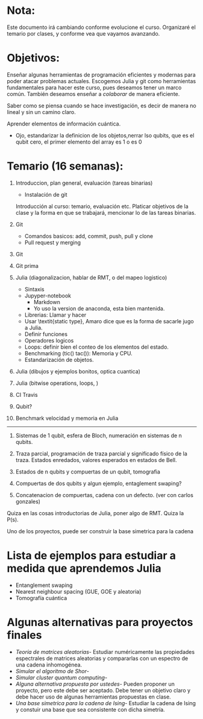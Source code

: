 Nota:
=====
Este documento irá cambiando conforme evolucione el curso. Organizaré el temario
por clases, y conforme vea que vayamos avanzando.

Objetivos: 
==========

Enseñar algunas herramientas de programación eficientes y modernas
para poder atacar problemas actuales. Escogemos Julia y git
como herramientas fundamentales para hacer este curso, pues 
deseamos tener un marco común. También deseamos enseñar a 
_colaborar_ de manera eficiente.

Saber como se piensa cuando se hace investigación, es decir de manera 
no lineal y sin un camino claro. 

Aprender elementos de información cuántica.

* Ojo, estandarizar la definicion de los objetos,nerrar lso qubits, que es el qubit cero, el primer elemento del array es 1 o es 0 

Temario (16 semanas):
=====================
1. Introduccion, plan general, evaluación (tareas binarias)
   * Instalación de git 

   Introducción al curso: temario, evaluación etc. Platicar objetivos de la
   clase y la forma en que se trabajará, mencionar lo de las tareas binarias.
1. Git
   * Comandos basicos: add, commit, push, pull y clone
   * Pull request y merging

1. Git
1. Git prima
1. Julia (diagonalizacion, hablar de RMT, o del mapeo logistico)
   * Sintaxis
   * Jupyper-notebook
     * Markdown
     * Yo uso la version de anaconda, esta bien mantenida.
   * Librerias: Llamar y hacer
   * Usar \textit{static type}, Amaro dice que es la forma de sacarle jugo a Julia.
   * Definir funciones
   * Operadores logicos
   * Loops: definir bien el conteo de los elementos del estado.
   * Benchmarking (tic() tac()): Memoria y CPU.
   * Estandarización de objetos.
1. Julia (dibujos y ejemplos bonitos, optica cuantica)
1. Julia (bitwise operations, loops, )
1. CI Travis 
1. Qubit?
1. Benchmark velocidad y memoria en Julia
******
1. Sistemas de 1 qubit, esfera de Bloch, numeración en sistemas
   de n qubits. 
1. Traza parcial, programación de traza parcial y significado físico de la traza.
   Estados enredados, valores esperados en estados de Bell. 

1. Estados de n qubits y compuertas de un qubit, tomografia
1. Compuertas de dos qubits y algun ejemplo, entaglement swaping?
1. Concatenacion de compuertas, cadena con un defecto. (ver con carlos gonzales) 

Quiza en las cosas introductorias de Julia, poner algo de RMT. Quiza la P(s). 

Uno de los proyectos, puede ser construir la base simetrica para la cadena

Lista de ejemplos para estudiar a medida que aprendemos Julia
=============================================================
* Entanglement swaping 
* Nearest neighbour spacing (GUE, GOE y aleatoria)
* Tomografía cuántica

Algunas alternativas para proyectos finales
===========================================

* _Teoría de matrices aleatorias_-
  Estudiar numéricamente las propiedades espectrales de matrices aleatorias y
  compararlas con un espectro de una cadena inhomogénea.
* _Simular el algoritmo de Shor_-
* _Simular cluster quantum computing_-
* _Alguna alternativa propuesta por ustedes_- 
  Pueden proponer un proyecto, pero este debe ser aceptado. Debe tener un
  objetivo claro y debe hacer uso de algunas herramientas propuestas en clase.
* _Una base simetrica para la cadena de Ising_- 
  Estudiar la cadena de Ising y constuir una base que sea consistente con dicha
  simetría.

